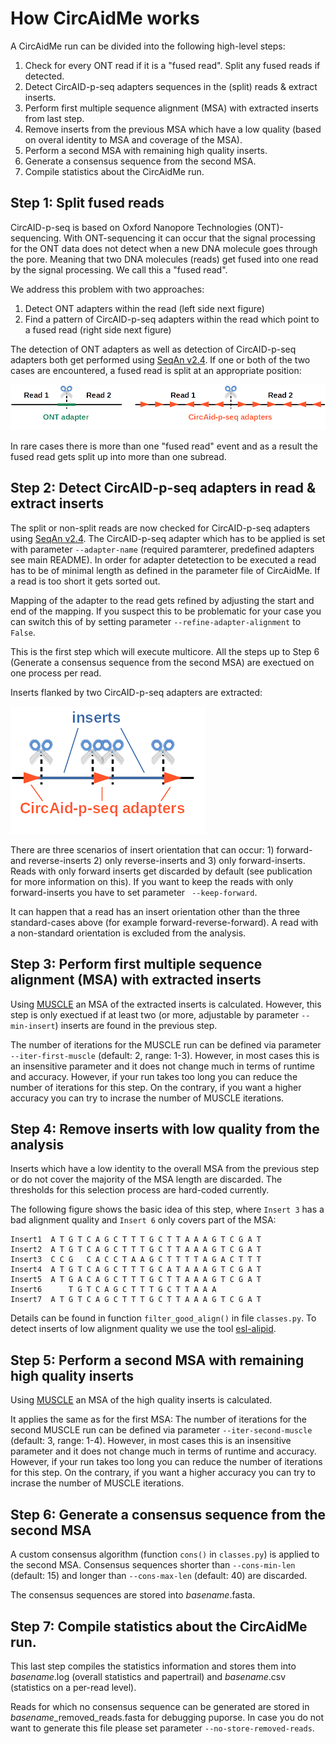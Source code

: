 # How CircAidMe works

A CircAidMe run can be divided into the following high-level steps:
1. Check for every ONT read if it is a "fused read". Split any fused reads if detected.
2. Detect CircAID-p-seq adapters sequences in the (split) reads & extract inserts.
3. Perform first multiple sequence alignment (MSA) with extracted inserts from last step.
4. Remove inserts from the previous MSA which have a low quality (based on overal identity to MSA and coverage of the MSA).
5. Perform a second MSA with remaining high quality inserts.
6. Generate a consensus sequence from the second MSA.
7. Compile statistics about the CircAidMe run.

## Step 1: Split fused reads

CircAID-p-seq is based on Oxford Nanopore Technologies (ONT)-sequencing. With ONT-sequencing it can occur that the signal processing for the ONT data does not detect when a new DNA molecule goes through the pore. Meaning that two DNA molecules (reads) get fused into one read by the signal processing. We call this a "fused read".

We address this problem with two approaches:
1. Detect ONT adapters within the read (left side next figure)
2. Find a pattern of CircAID-p-seq adapters within the read which point to a fused read (right side next figure)

The detection of ONT adapters as well as detection of CircAID-p-seq adapters both get performed using [SeqAn v2.4](https://www.seqan.de/seqan-2-4-released/). If one or both of the two cases are encountered, a fused read is split at an appropriate position:

![Split reads](/aux/doc/split_reads.png)

In rare cases there is more than one "fused read" event and as a result the fused read gets split up into more than one subread.

## Step 2: Detect CircAID-p-seq adapters in read & extract inserts

The split or non-split reads are now checked for CircAID-p-seq adapters using [SeqAn v2.4](https://www.seqan.de/seqan-2-4-released/). The CircAID-p-seq adapter which has to be applied is set with parameter `--adapter-name` (required paramterer, predefined adapters see main README). In order for adapter detetection to be executed a read has to be of minimal length as defined in the parameter file of CircAidMe. If a read is too short it gets sorted out.

Mapping of the adapter to the read gets refined by adjusting the start and end of the mapping. If you suspect this to be problematic for your case you can switch this of by setting parameter `--refine-adapter-alignment` to `False`.

This is the first step which will execute multicore. All the steps up to Step 6 (Generate a consensus sequence from the second MSA) are exectued on one process per read.

Inserts flanked by two CircAID-p-seq adapters are extracted:

![Extract inserts](/aux/doc/extract_insert.png)

There are three scenarios of insert orientation that can occur: 1) forward- and reverse-inserts 2) only reverse-inserts and 3) only forward-inserts. Reads with only forward inserts get discarded by default (see publication for more information on this). If you want to keep the reads with only forward-inserts you have to set parameter ` --keep-forward`.

It can happen that a read has an insert orientation other than the three standard-cases above (for example forward-reverse-forward). A read with a non-standard orientation is excluded from the analysis.

## Step 3: Perform first multiple sequence alignment (MSA) with extracted inserts

Using [MUSCLE](https://www.drive5.com/muscle/) an MSA of the extracted inserts is calculated. However, this step is only exectued if at least two (or more, adjustable by parameter `--min-insert`) inserts are found in the previous step.

The number of iterations for the MUSCLE run can be defined via parameter `--iter-first-muscle` (default: 2, range: 1-3). However, in most cases this is an insensitive parameter and it does not change much in terms of runtime and accuracy. However, if your run takes too long you can reduce the number of iterations for this step. On the contrary, if you want a higher accuracy you can try to incrase the number of MUSCLE iterations.

## Step 4: Remove inserts with low quality from the analysis

Inserts which have a low identity to the overall MSA from the previous step or do not cover the majority of the MSA length are discarded. The thresholds for this selection process are hard-coded currently.

The following figure shows the basic idea of this step, where `Insert 3` has a bad alignment quality and `Insert 6` only covers part of the MSA:

```
Insert1  A T G T C A G C T T T G C T T A A A G T C G A T
Insert2  A T G T C A G C T T T G C T T A A A G T C G A T
Insert3  C C G   C A C C T A A G C T T T T A G A C T T T
Insert4  A T G T C A G C T T T G C A T A A A G T C G A T
Insert5  A T G A C A G C T T T G C T T A A A G T C G A T
Insert6      T G T C A G C T T T G C T T A A A
Insert7  A T G T C A G C T T T G C T T A A A G T C G A T
```

Details can be found in function `filter_good_align()` in file `classes.py`. To detect inserts of low alignment quality we use the tool [esl-alipid](https://github.com/EddyRivasLab/easel/blob/master/miniapps/esl-alipid.c).

## Step 5: Perform a second MSA with remaining high quality inserts

Using [MUSCLE](https://www.drive5.com/muscle/) an MSA of the high quality inserts is calculated.

It applies the same as for the first MSA:
The number of iterations for the second MUSCLE run can be defined via parameter `--iter-second-muscle` (default: 3, range: 1-4). However, in most cases this is an insensitive parameter and it does not change much in terms of runtime and accuracy. However, if your run takes too long you can reduce the number of iterations for this step. On the contrary, if you want a higher accuracy you can try to incrase the number of MUSCLE iterations.

## Step 6: Generate a consensus sequence from the second MSA

A custom consensus algorithm (function `cons()` in `classes.py`) is applied to the second MSA. Consensus sequences shorter than `--cons-min-len` (default: 15) and longer than `--cons-max-len` (default: 40) are discarded.

The consensus sequences are stored into *basename*.fasta.

## Step 7: Compile statistics about the CircAidMe run.

This last step compiles the statistics information and stores them into *basename*.log (overall statistics and papertrail) and *basename*.csv (statistics on a per-read level).

Reads for which no consensus sequence can be generated are stored in *basename*\_removed_reads.fasta for debugging puporse. In case you do not want to generate this file please set parameter `--no-store-removed-reads`.
